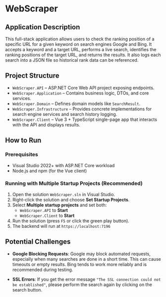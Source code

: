 # WebScraper

## Application Description

This full-stack application allows users to check the ranking position of a specific URL for a given keyword on search engines Google and Bing. It accepts a keyword and a target URL, performs a live search, identifies the ranking positions of the target URL, and returns the results. It also logs each search into a JSON file so historical rank data can be referenced.


## Project Structure

- `WebScraper.API` – ASP.NET Core Web API project exposing endpoints.
- `WebScraper.Application` – Contains business logic, DTOs, and core services.
- `WebScraper.Domain` – Defines domain models like `SearchResult`.
- `WebScraper.Infrastructure` – Provides concrete implementations for search engine services and search history logging.
- `WebScraper.Client` – Vue 3 + TypeScript single-page app that interacts with the API and displays results.

## How to Run

### Prerequisites

- Visual Studio 2022+ with ASP.NET Core workload
- Node.js and npm (for the Vue client)


### Running with Multiple Startup Projects (Recommended)

1. Open the solution `WebScraper.sln` in Visual Studio.
2. Right-click the solution and choose **Set Startup Projects**.
3. Select **Multiple startup projects** and set both:
   - `WebScraper.API` to **Start**
   - `WebScraper.Client` to **Start**
4. Run the solution (press `F5` or click the green play button).
5. The backend will run at  `https://localhost:7196`


## Potential Challenges

- **Google Blocking Requests**: Google may block automated requests, especially when many searches are done in a short time. This can cause timeouts or empty results. Bing tends to work more reliably and is recommended during testing.
  
- **SSL Errors**: If you get the error message `"The SSL connection could not be established"`, please perform the search again by clicking on the search button.

